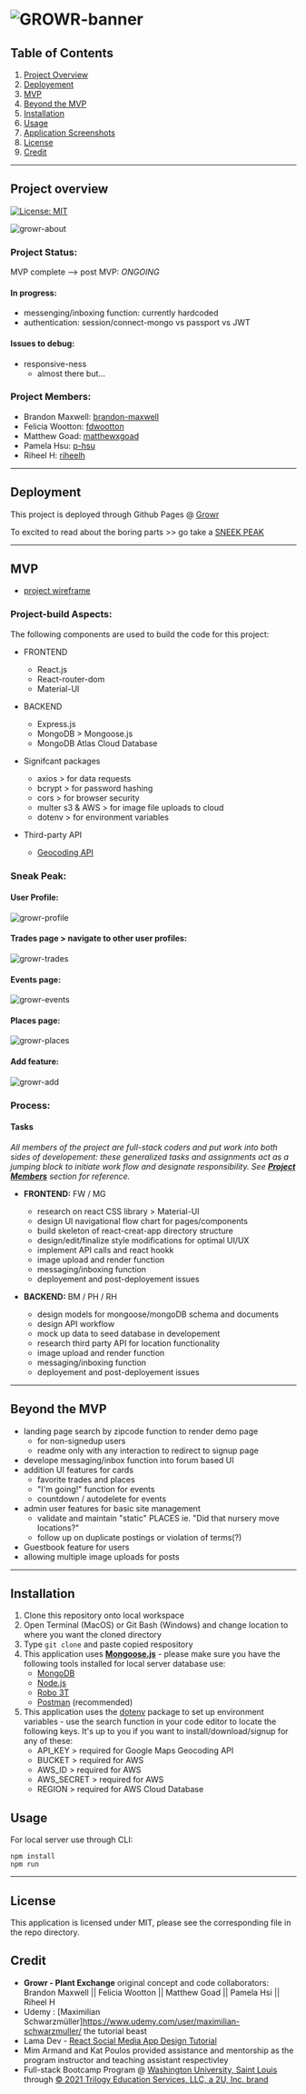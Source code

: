 # ![GROWR-banner](./assets/growr-banner.png)
## Table of Contents
1. [Project Overview](#Project-Overview)
2. [Deployement](#Deployement)
3. [MVP](#MVP)
4. [Beyond the MVP](#Beyond-the-MVP)
5. [Installation](#Installation)
6. [Usage](#Usage)
7. [Application Screenshots](#Application-Screenshots)
8. [License](#License)
9. [Credit](#Credit)
****

## Project overview
[![License: MIT](https://img.shields.io/badge/License-MIT-yellow.svg)](https://opensource.org/licenses/MIT)


![growr-about](./assets/growr-about.png)

### Project Status:

MVP complete --> post MVP: *ONGOING*

#### In progress:
* messenging/inboxing function: currently hardcoded
* authentication: session/connect-mongo vs passport vs JWT


#### Issues to debug:
* responsive-ness
    - almost there but...

### Project Members:
* Brandon Maxwell: [brandon-maxwell](https://github.com/brandon-maxwell)
* Felicia Wootton: [fdwootton](https://github.com/fdwootton)
* Matthew Goad: [matthewxgoad](https://github.com/matthewxgoad)
* Pamela Hsu: [p-hsu](https://github.com/p-hsu)
* Riheel H: [riheelh](https://github.com/riheelh)

****

## Deployment

This project is deployed through Github Pages @ [Growr](https://growr-project.herokuapp.com/)

To excited to read about the boring parts >> go take a [SNEEK PEAK](#Sneak-Peak)

****

## MVP

* [project wireframe](./assets/growr-wireframe.pdf)

### Project-build Aspects:

The following components are used to build the code for this project:

* FRONTEND
    - React.js
    -  React-router-dom
    -  Material-UI

* BACKEND
    - Express.js
    - MongoDB > Mongoose.js
    - MongoDB Atlas Cloud Database

* Signifcant packages
    - axios > for data requests
    - bcrypt > for password hashing
    - cors > for browser security
    - multer s3 & AWS > for image file uploads to cloud
    - dotenv > for environment variables

* Third-party API
    - [Geocoding API](https://developers.google.com/maps/documentation/geocoding/overview) 

### Sneak Peak:

#### User Profile:

![growr-profile](./assets/growr-profile.png)

#### Trades page > navigate to other user profiles:

![growr-trades](./assets/growr-trades.gif)

#### Events page:

![growr-events](./assets/growr-events.png)

#### Places page:

![growr-places](./assets/growr-places.png)

#### Add feature:

![growr-add](./assets/growr-add.gif)


### Process:
#### Tasks

*All members of the project are full-stack coders and put work into both sides of developement: these generalized tasks and assignments act as a jumping block to initiate work flow and designate responsibility. See [**Project Members**](#project-members) section for reference.*

* **FRONTEND:** FW / MG
    - research on react CSS library > Material-UI
    - design UI navigational flow chart for pages/components
    - build skeleton of react-creat-app directory structure
    - design/edit/finalize style modifications for optimal UI/UX
    - implement API calls and react hookk
    - image upload and render function
    - messaging/inboxing function
    - deployement and post-deployement issues

* **BACKEND:** BM / PH / RH
    - design models for mongoose/mongoDB schema and documents
    - design API workflow
    - mock up data to seed database in developement
    - research third party API for location functionality
    - image upload and render function
    - messaging/inboxing function
    - deployement and post-deployement issues

****

## Beyond the MVP

* landing page search by zipcode function to render demo page
    - for non-signedup users
    - readme only with any interaction to redirect to signup page
* develope messaging/inbox function into forum based UI
* addition UI features for cards
    - favorite trades and places
    - "I'm going!" function for events
    - countdown / autodelete for events
* admin user features for basic site management
    - validate and maintain "static" PLACES ie. "Did that nursery move locations?"
    - follow up on duplicate postings or violation of terms(?)
* Guestbook feature for users
* allowing multiple image uploads for posts

****

## Installation

1. Clone this repository onto local workspace
2. Open Terminal (MacOS) or Git Bash (Windows) and change location to where you want the cloned directory
3. Type `git clone` and paste copied respository
4. This application uses [**Mongoose.js**](https://mongoosejs.com/docs/) - please make sure you have the following tools installed for local server database use:
    - [MongoDB](https://docs.mongodb.com/manual/)
    - [Node.js](https://nodejs.org/en/docs/)
    - [Robo 3T](https://robomongo.org/)
    - [Postman](https://www.postman.com/) (recommended)
5. This application uses the [dotenv](https://www.npmjs.com/package/dotenv) package to set up environment variables - use the search function in your code editor to locate the following keys. It's up to you if you want to install/download/signup for any of these:
    - API_KEY > required for Google Maps Geocoding API
    - BUCKET > required for AWS
    - AWS_ID > required for AWS
    - AWS_SECRET > required for AWS
    - REGION > required for AWS Cloud Database

## Usage

For local server use through CLI:
```
npm install
npm run
```
****

## License

This application is licensed under MIT, please see the corresponding file in the repo directory.

## Credit

* **Growr - Plant Exchange** original concept and code collaborators: Brandon Maxwell || Felicia Wootton || Matthew Goad || Pamela Hsi || Riheel H
* Udemy : [Maximilian Schwarzmüller]https://www.udemy.com/user/maximilian-schwarzmuller/ the tutorial beast
* Lama Dev - [React Social Media App Design Tutorial](https://www.youtube.com/watch?v=zM93yZ_8SvE)
* Mim Armand and Kat Poulos provided assistance and mentorship as the program instructor and teaching assistant respectivley
* Full-stack Bootcamp Program @ [Washington University, Saint Louis](https://bootcamp.tlcenter.wustl.edu/) through [© 2021 Trilogy Education Services, LLC, a 2U, Inc. brand](https://www.trilogyed.com/)